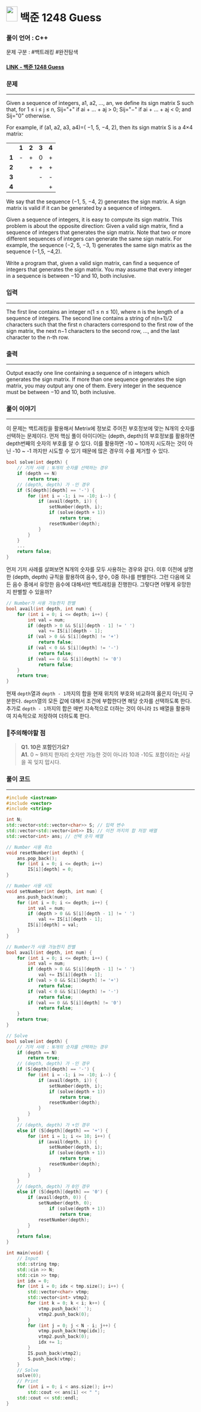 
# <img src="https://d2gd6pc034wcta.cloudfront.net/tier/13.svg" width="30" height="40"> 백준 1248 Guess

### 풀이 언어 : C++

문제 구분 : #백트래킹 #완전탐색
#### [LINK - 백준 1248 Guess](https://www.acmicpc.net/problem/1248)

### 문제
<hr>


Given a sequence of integers, a1, a2, …, an, we define its sign matrix S such that, for 1 ≤ i ≤ j ≤ n, Sij="+" if ai + … + aj > 0; Sij="−" if ai + … + aj < 0; and Sij="0" otherwise. 

For example, if (a1, a2, a3, a4)=( −1, 5, −4, 2), then its sign matrix S is a 4×4 matrix: 

||||||
|-|-|-|-|-|
| |**1**|**2**|**3**|**4**|
|**1**|-|+|0|+|
|**2**| |+|+|+|
|**3**| | |-|-|
|**4**| | | |+|

We say that the sequence (−1, 5, −4, 2) generates the sign matrix. A sign matrix is valid if it can be generated by a sequence of integers. 

Given a sequence of integers, it is easy to compute its sign matrix. This problem is about the opposite direction: Given a valid sign matrix, find a sequence of integers that generates the sign matrix. Note that two or more different sequences of integers can generate the same sign matrix. For example, the sequence (−2, 5, −3, 1) generates the same sign matrix as the sequence (−1,5, −4,2). 

Write a program that, given a valid sign matrix, can find a sequence of integers that generates the sign matrix. You may assume that every integer in a sequence is between −10 and 10, both inclusive.

### 입력
<hr>

The first line contains an integer n(1 ≤ n ≤ 10), where n is the length of a sequence of integers. The second line contains a string of n(n+1)/2 characters such that the first n characters correspond to the first row of the sign matrix, the next n−1 characters  to the second row, ..., and the last character to the n-th row. 
### 출력
<hr>

Output exactly one line containing a sequence of n integers which generates the sign matrix. If more than one sequence generates the sign matrix, you may output any one of them. Every integer in the sequence must be between −10 and 10, both inclusive.
### 풀이 이야기
<hr>

이 문제는 백트래킹을 활용해서 Metrix에 정보로 주어진 부호정보에 맞는 N개의 숫자를 선택하는 문제이다. 먼저 핵심 풀이 아이디어는 (depth, depth)의 부호정보를 활용하면 depth번째의 숫자의 부호를 알 수 있다. 이를 활용하면 -10 ~ 10까지 시도하는 것이 아닌 -10 ~ -1 까지만 시도할 수 있기 때문에 많은 경우의 수를 제거할 수 있다.
```c++
bool solve(int depth) {
    // 기저 사례 : N개의 숫자를 선택하는 경우
    if (depth == N)
        return true;
    // (depth, depth) 가 -인 경우
    if (S[depth][depth] == '-') {
        for (int i = -1; i >= -10; i--) {
            if (avail(depth, i)) {
                setNumber(depth, i);
                if (solve(depth + 1))
                    return true;
                resetNumber(depth);
            }
        }
    }
    ...
    return false;
}
```
먼저 기저 사례를 살펴보면 N개의 숫자를 모두 사용하는 경우와 같다. 이후 이전에 설명한 (depth, depth) 규칙을 활용하여 음수, 양수, 0중 하나를 판별한다. 그런 다음에 모든 음수 중에서 유망한 음수에 대해서만 백트래킹을 진행한다. 그렇다면 어떻게 유망한지 판별할 수 있을까?
```c++
// Number가 사용 가능한지 판별
bool avail(int depth, int num) {
    for (int i = 0; i <= depth; i++) {
        int val = num;
        if (depth > 0 && S[i][depth - 1] != ' ')
            val += IS[i][depth - 1];
        if (val > 0 && S[i][depth] != '+')
            return false;
        if (val < 0 && S[i][depth] != '-')
            return false;
        if (val == 0 && S[i][depth] != '0')
            return false;
    }
    return true;
}
```
현재 `depth`열과 `depth - 1`까지의 합을 현재 위치의 부호와 비교하여 옳은지 아닌지 구분한다. `depth`열의 모든 값에 대해서 조건에 부합한다면 해당 숫자를 선택하도록 한다. 추가로 `depth - 1`까지의 합은 매번 지속적으로 더하는 것이 아니라 `IS` 배열을 활용하여 지속적으로 저장하여 더하도록 한다.

### 🚨주의해야할 점
>**Q1. 10은 포함인가요?**  
>**A1.** 0 ~ 9까지 한자리 숫자만 가능한 것이 아니라 10과 -10도 포함이라는 사실을 꼭 잊지 맙시다.


### 풀이 코드
<hr>

``` c++
#include <iostream>
#include <vector>
#include <string>

int N;
std::vector<std::vector<char>> S; // 입력 변수
std::vector<std::vector<int>> IS; // 이전 까지의 합 저장 배열
std::vector<int> ans; // 선택 숫자 배열

// Number 사용 취소
void resetNumber(int depth) {
    ans.pop_back();
    for (int i = 0; i <= depth; i++)
        IS[i][depth] = 0;
}

// Number 사용 시도
void setNumber(int depth, int num) {
    ans.push_back(num);
    for (int i = 0; i <= depth; i++) {
        int val = num;
        if (depth > 0 && S[i][depth - 1] != ' ')
            val += IS[i][depth - 1];
        IS[i][depth] = val;
    }
}

// Number가 사용 가능한지 판별
bool avail(int depth, int num) {
    for (int i = 0; i <= depth; i++) {
        int val = num;
        if (depth > 0 && S[i][depth - 1] != ' ')
            val += IS[i][depth - 1];
        if (val > 0 && S[i][depth] != '+')
            return false;
        if (val < 0 && S[i][depth] != '-')
            return false;
        if (val == 0 && S[i][depth] != '0')
            return false;
    }
    return true;
}

// Solve
bool solve(int depth) {
    // 기저 사례 : N개의 숫자를 선택하는 경우
    if (depth == N)
        return true;
    // (depth, depth) 가 -인 경우
    if (S[depth][depth] == '-') {
        for (int i = -1; i >= -10; i--) {
            if (avail(depth, i)) {
                setNumber(depth, i);
                if (solve(depth + 1))
                    return true;
                resetNumber(depth);
            }
        }
    }
    // (depth, depth) 가 +인 경우
    else if (S[depth][depth] == '+') {
        for (int i = 1; i <= 10; i++) {
            if (avail(depth, i)) {
                setNumber(depth, i);
                if (solve(depth + 1))
                    return true;
                resetNumber(depth);
            }
        }
    }
    // (depth, depth) 가 0인 경우
    else if (S[depth][depth] == '0') {
        if (avail(depth, 0)) {
            setNumber(depth, 0);
                if (solve(depth + 1))
                    return true;
            resetNumber(depth);
        }
    }
    return false;
}

int main(void) {
    // Input
    std::string tmp;
    std::cin >> N;
    std::cin >> tmp;
    int idx = 0;
    for (int i = 0; idx < tmp.size(); i++) {
        std::vector<char> vtmp;
        std::vector<int> vtmp2;
        for (int k = 0; k < i; k++) {
            vtmp.push_back(' ');
            vtmp2.push_back(0);
        }
        for (int j = 0; j < N - i; j++) {
            vtmp.push_back(tmp[idx]);
            vtmp2.push_back(0);
            idx += 1;
        }
        IS.push_back(vtmp2);
        S.push_back(vtmp);
    }
    // Solve
    solve(0);
    // Print
    for (int i = 0; i < ans.size(); i++)
        std::cout << ans[i] << " ";
    std::cout << std::endl;
}
```
